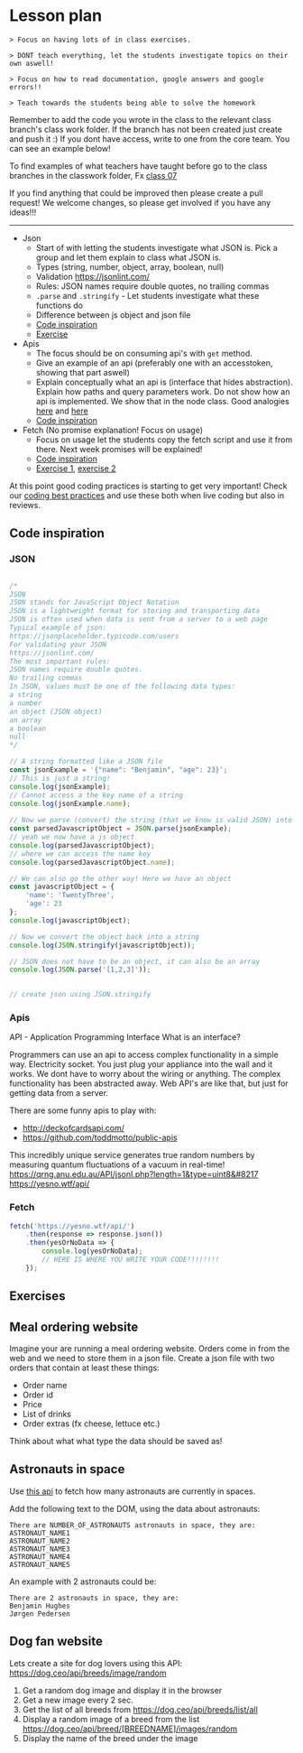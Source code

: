 # Lesson plan
```
> Focus on having lots of in class exercises.

> DONT teach everything, let the students investigate topics on their own aswell!

> Focus on how to read documentation, google answers and google errors!!

> Teach towards the students being able to solve the homework
```

Remember to add the code you wrote in the class to the relevant class branch's class work folder. If the branch has not been created just create and push it :) If you dont have access, write to one from the core team. You can see an example below!

To find examples of what teachers have taught before go to the class branches in the classwork folder, Fx [class 07](https://github.com/HackYourFuture-CPH/JavaScript/tree/class07/JavaScript1/Week1/classwork)

If you find anything that could be improved then please create a pull request! We welcome changes, so please get involved if you have any ideas!!!

---

- Json
  - Start of with letting the students investigate what JSON is. Pick a group and let them explain to class what JSON is. 
  - Types (string, number, object, array, boolean, null)
  - Validation https://jsonlint.com/
  - Rules: JSON names require double quotes, no trailing commas
  - `.parse` and  `.stringify` - Let students investigate what these functions do
  - Difference between js object and json file
  - [Code inspiration](#json)
  - [Exercise](#meal-ordering-website)
- Apis
  - The focus should be on consuming api's with `get` method. 
  - Give an example of an api (preferably one with an accesstoken, showing that part aswell)
  - Explain conceptually what an api is (interface that hides abstraction). Explain how paths and query parameters work. Do not show how an api is implemented. We show that in the node class. Good analogies [here](https://sidewaysdictionary.com/#/term/api) and [here](https://www.reddit.com/r/webdev/comments/en04ct/i_created_a_word_suggestions_api_to_use_on_a/fdtmj60/)
  - [Code inspiration](#apis)
- Fetch (No promise explanation! Focus on usage)
  - Focus on usage let the students copy the fetch script and use it from there. Next week promises will be explained!
  - [Code inspiration](#fetch)
  - [Exercise 1](#astronauts-in-space), [exercise 2](#dog-fan-website)

At this point good coding practices is starting to get very important! Check our [coding best practices](https://github.com/HackYourFuture-CPH/curriculum/blob/master/review/review-checklist.md#javascript) and use these both when live coding but also in reviews.

## Code inspiration

### JSON
```js

/*
JSON
JSON stands for JavaScript Object Notation
JSON is a lightweight format for storing and transporting data
JSON is often used when data is sent from a server to a web page
Typical example of json: 
https://jsonplaceholder.typicode.com/users
For validating your JSON
https://jsonlint.com/
The most important rules:
JSON names require double quotes.
No trailing commas
In JSON, values must be one of the following data types:
a string
a number
an object (JSON object)
an array
a boolean
null
*/

// A string formatted like a JSON file
const jsonExample = '{"name": "Benjamin", "age": 23}';
// This is just a string!
console.log(jsonExample);
// Cannot access a the key name of a string
console.log(jsonExample.name);
 
// Now we parse (convert) the string (that we know is valid JSON) into a workable javascript object
const parsedJavascriptObject = JSON.parse(jsonExample);
// yeah we now have a js object
console.log(parsedJavascriptObject);
// where we can access the name key
console.log(parsedJavascriptObject.name);

// We can also go the other way! Here we have an object
const javascriptObject = {
    'name': 'TwentyThree',
    'age': 23
};
console.log(javascriptObject);

// Now we convert the object back into a string
console.log(JSON.stringify(javascriptObject));

// JSON does not have to be an object, it can also be an array
console.log(JSON.parse('[1,2,3]'));
 

// create json using JSON.stringify
```

### Apis

API - Application Programming Interface
What is an interface? 

Programmers can use an api to access complex functionality in a simple way. 
Electricity socket. You just plug your appliance into the wall and it works. 
We dont have to worry about the wiring or anything. The complex functionality has been abstracted away.
Web API's are like that, but just for getting data from a server.

There are some funny apis to play with: 
- http://deckofcardsapi.com/
- https://github.com/toddmotto/public-apis

This incredibly unique service generates true random numbers by measuring quantum fluctuations of a vacuum in real-time!
https://qrng.anu.edu.au/API/jsonI.php?length=1&type=uint8&#8217
https://yesno.wtf/api/

### Fetch
```js
fetch('https://yesno.wtf/api/')
    .then(response => response.json())
    .then(yesOrNoData => {
        console.log(yesOrNoData);
        // HERE IS WHERE YOU WRITE YOUR CODE!!!!!!!!
    });
```
## Exercises

## Meal ordering website

Imagine your are running a meal ordering website.
Orders come in from the web and we need to store them in a json file.
Create a json file with two orders that contain at least these things:

- Order name
- Order id
- Price
- List of drinks
- Order extras (fx cheese, lettuce etc.)

Think about what what type the data should be saved as!

## Astronauts in space
Use [this api](http://api.open-notify.org/astros.json) to fetch how many astronauts are currently in spaces. 

Add the following text to the DOM, using the data about astronauts:

```
There are NUMBER_OF_ASTRONAUTS astronauts in space, they are:
ASTRONAUT_NAME1
ASTRONAUT_NAME2
ASTRONAUT_NAME3
ASTRONAUT_NAME4
ASTRONAUT_NAME5
```

An example with 2 astronauts could be:

```
There are 2 astronauts in space, they are:
Benjamin Hughes
Jørgen Pedersen
```

## Dog fan website
Lets create a site for dog lovers using this API: https://dog.ceo/api/breeds/image/random

1. Get a random dog image and display it in the browser
2. Get a new image every 2 sec.
3. Get the list of all breeds from https://dog.ceo/api/breeds/list/all
4. Display a random image of a breed from the list https://dog.ceo/api/breed/[BREEDNAME]/images/random
5. Display the name of the breed under the image
